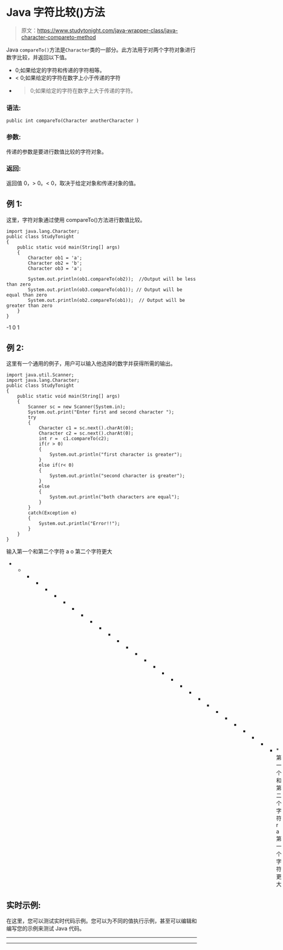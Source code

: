 # Java 字符比较()方法

> 原文：<https://www.studytonight.com/java-wrapper-class/java-character-compareto-method>

Java `compareTo()`方法是`Character`类的一部分。此方法用于对两个字符对象进行数字比较，并返回以下值。

*   0;如果给定的字符和传递的字符相等。
*   < 0;如果给定的字符在数字上小于传递的字符
*   >0;如果给定的字符在数字上大于传递的字符。

### 语法:

```
public int compareTo(Character anotherCharacter )
```

### 参数:

传递的参数是要进行数值比较的字符对象。

### 返回:

返回值 0，> 0。< 0，取决于给定对象和传递对象的值。

## 例 1:

这里，字符对象通过使用 compareTo()方法进行数值比较。

```
import java.lang.Character;
public class StudyTonight 
{  
    public static void main(String[] args) 
    {          
        Character ob1 = 'a';  
		Character ob2 = 'b';  
		Character ob3 = 'a';  

		System.out.println(ob1.compareTo(ob2));  //Output will be less than zero
		System.out.println(ob3.compareTo(ob1)); // Output will be equal than zero  
		System.out.println(ob2.compareTo(ob1));  // Output will be greater than zero
    }  
} 
```

-1
0
1

## 例 2:

这里有一个通用的例子，用户可以输入他选择的数字并获得所需的输出。

```
import java.util.Scanner; 
import java.lang.Character;
public class StudyTonight 
{  
	public static void main(String[] args) 
	{      
		Scanner sc = new Scanner(System.in);  
		System.out.print("Enter first and second character ");  
		try
		{
			Character c1 = sc.next().charAt(0);  
			Character c2 = sc.next().charAt(0);  
			int r =  c1.compareTo(c2);    
			if(r > 0)
			{  
				System.out.println("first character is greater");  
			}
			else if(r< 0) 
			{  
				System.out.println("second character is greater");  
			} 
			else
			{  
				System.out.println("both characters are equal");
			}
		}
		catch(Exception e)
		{
			System.out.println("Error!!");
		}          
	}  
} 
```

输入第一个和第二个字符 a o
第二个字符更大
* * * * * * * * * * * * * * * * * * * * * * * * * * * * * * *第一个和第二个字符 r a
第一个字符更大

## 实时示例:

在这里，您可以测试实时代码示例。您可以为不同的值执行示例，甚至可以编辑和编写您的示例来测试 Java 代码。

* * *

* * *